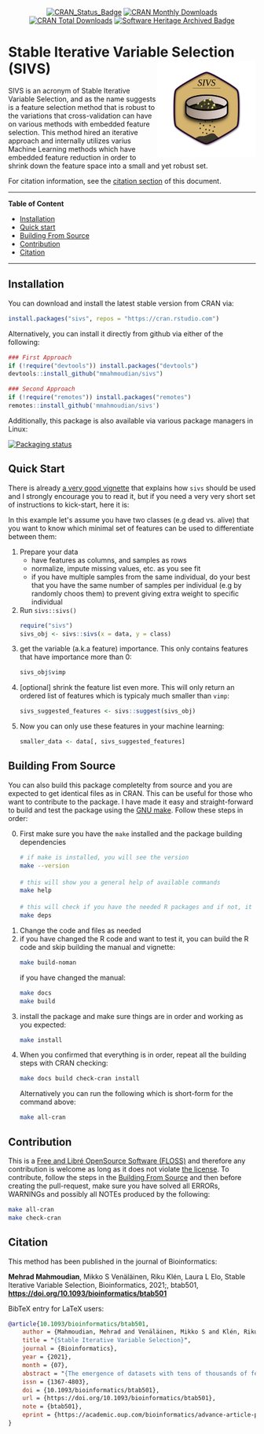 <div align="center">
<p>

[![CRAN_Status_Badge](https://www.r-pkg.org/badges/version/sivs)](https://cran.r-project.org/package=sivs "Latest version in CRAN")
[![CRAN Monthly Downloads](https://cranlogs.r-pkg.org/badges/sivs)](https://cran.rstudio.com/web/packages/sivs/index.html "CRAN Monthly Downloads")
[![CRAN Total Downloads](https://cranlogs.r-pkg.org/badges/grand-total/sivs)](https://cran.rstudio.com/web/packages/sivs/index.html "CRAN Total Downloads")
[![Software Heritage Archived Badge](https://archive.softwareheritage.org/badge/origin/https://github.com/mmahmoudian/sivs/)](https://archive.softwareheritage.org/browse/origin/?origin_url=https%3A%2F%2Fgithub.com%2Fmmahmoudian%2Fsivs)

</p>
<p>

<!--
![R CMD check](https://github.com/mmahmoudian/sivs/workflows/R%20CMD%20check/badge.svg)
![R CMD check --as-cran](https://github.com/mmahmoudian/sivs/workflows/R%20CMD%20check%20--as-cran/badge.svg)
-->
</p>
</div>

#  Stable Iterative Variable Selection (SIVS) <img src="misc/img/sivs_logo2.png" width="200" align="right" />

SIVS is an acronym of Stable Iterative Variable Selection, and as the name suggests is a feature selection method that is robust to the variations that cross-validation can have on various methods with embedded feature selection. This method hired an iterative approach and  internally utilizes varius Machine Learning methods which have embedded feature reduction in order to shrink down the feature space into a small and yet robust set.

For citation information, see the [citation section](#citation) of this document.

-------

**Table of Content**

- [Installation](#installation)
- [Quick start](#quick-start)
- [Building From Source](#building-from-source)
- [Contribution](#contribution)
- [Citation](#citation)

-------

## Installation

You can download and install the latest stable version from CRAN via:

```r
install.packages("sivs", repos = "https://cran.rstudio.com")
```

Alternatively, you can install it directly from github via either of the following:

```r
### First Approach
if (!require("devtools")) install.packages("devtools")
devtools::install_github("mmahmoudian/sivs")
```

```r
### Second Approach
if (!require("remotes")) install.packages("remotes")
remotes::install_github('mmahmoudian/sivs')
```

Additionally, this package is also available via various package managers in Linux:


[![Packaging status](https://repology.org/badge/vertical-allrepos/r:sivs.svg)](https://repology.org/project/r:sivs/versions)


## Quick Start

There is already [a very good vignette](https://cran.r-project.org/web/packages/sivs/vignettes/vignette_simple_usage.html) that explains how `sivs` should be used and I strongly encourage you to read it, but if you need a very very short set of instructions to kick-start, here it is:

In this example let's assume you have two classes (e.g dead vs. alive) that you want to know which minimal set of features can be used to differentiate between them:

1. Prepare your data
   - have features as columns, and samples as rows
   - normalize, impute missing values, etc. as you see fit
   - if you have multiple samples from the same individual, do your best that you have the same number of samples per individual (e.g by randomly choos them) to prevent giving extra weight to specific individual
2. Run `sivs::sivs()`
    ```r
    require("sivs")
    sivs_obj <- sivs::sivs(x = data, y = class)
    ```
3. get the variable (a.k.a feature) importance. This only contains features that have importance more than 0:
    ```r
    sivs_obj$vimp
    ```
4. [optional] shrink the feature list even more. This will only return an ordered list of features which is typicaly much smaller than `vimp`:
   ```r
   sivs_suggested_features <- sivs::suggest(sivs_obj)
   ```
5. Now you can only use these features in your machine learning:
   ```r
   smaller_data <- data[, sivs_suggested_features]
   ```


## Building From Source

You can also build this package completelty from source and you are expected to get identical files as in CRAN. This can be useful for those who want to contribute to the package. I have made it easy and straight-forward to build and test the package using the [GNU make](https://www.gnu.org/software/make/). Follow these steps in order:

0. First make sure you have the `make` installed and the package building dependencies
   ```sh
   # if make is installed, you will see the version
   make --version
   
   # this will show you a general help of available commands
   make help
   
   # this will check if you have the needed R packages and if not, it will install them for you
   make deps
   ```
1. Change the code and files as needed
2. if you have changed the R code and want to test it, you can build the R code and skip building the manual and vignette:
   ```sh
   make build-noman
   ```
   if you have changed the manual:
   ```sh
   make docs
   make build
   ```
3. install the package and make sure things are in order and working as you expected:
   ```sh
   make install
   ```
4. When you confirmed that everything is in order, repeat all the building steps with CRAN checking:
   ```sh
   make docs build check-cran install
   ```
   Alternatively you can run the following which is short-form for the command above:
   ```sh
   make all-cran
   ```


## Contribution

This is a [Free and Libré OpenSource Software (FLOSS)](https://en.wikipedia.org/wiki/Free_and_open-source_software) and therefore any contribution is welcome as long as it does not violate [the license](https://github.com/mmahmoudian/sivs/blob/master/LICENSE). To contribute, follow the steps in the [Building From Source](#building-from-source) and then before creating the pull-request, make sure you have solved all ERRORs, WARNINGs and possibly all NOTEs produced by the following:

```sh
make all-cran
make check-cran
```

## Citation

This method has been published in the journal of Bioinformatics:

**Mehrad Mahmoudian**, Mikko S Venäläinen, Riku Klén, Laura L Elo, Stable Iterative Variable Selection, Bioinformatics, 2021;, btab501, **<https://doi.org/10.1093/bioinformatics/btab501>**

BibTeX entry for LaTeX users:

```bib
@article{10.1093/bioinformatics/btab501,
    author = {Mahmoudian, Mehrad and Venäläinen, Mikko S and Klén, Riku and Elo, Laura L},
    title = "{Stable Iterative Variable Selection}",
    journal = {Bioinformatics},
    year = {2021},
    month = {07},
    abstract = "{The emergence of datasets with tens of thousands of features, such as high-throughput omics biomedical data, highlights the importance of reducing the feature space into a distilled subset that can truly capture the signal for research and industry by aiding in finding more effective biomarkers for the question in hand. A good feature set also facilitates building robust predictive models with improved interpretability and convergence of the applied method due to the smaller feature space.Here, we present a robust feature selection method named Stable Iterative Variable Selection (SIVS) and assess its performance over both omics and clinical data types. As a performance assessment metric, we compared the number and goodness of the selected feature using SIVS to those selected by LASSO regression. The results suggested that the feature space selected by SIVS was, on average, 41\\% smaller, without having a negative effect on the model performance. A similar result was observed for comparison with Boruta and Caret RFE.The method is implemented as an R package under GNU General Public License v3.0 and is accessible via Comprehensive R Archive Network (CRAN) via https://cran.r-project.org/web/packages/sivs/index.html or through Github via https://github.com/mmahmoudian/sivs/Supplementary data are available at Bioinformatics online.}",
    issn = {1367-4803},
    doi = {10.1093/bioinformatics/btab501},
    url = {https://doi.org/10.1093/bioinformatics/btab501},
    note = {btab501},
    eprint = {https://academic.oup.com/bioinformatics/advance-article-pdf/doi/10.1093/bioinformatics/btab501/39070854/btab501.pdf},
}
```
